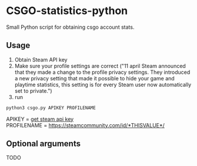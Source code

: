 # CSGO-statistics-python
Small Python script for obtaining csgo account stats.

## Usage
1. Obtain Steam API key
2. Make sure your profile settings are correct ("11 april Steam announced that they made a change to the profile privacy settings. They introduced a new privacy setting that made it possible to hide your game and playtime statistics, this setting is for every Steam user now automatically set to private.")
3. run
```bash
python3 csgo.py APIKEY PROFILENAME
```
APIKEY = [get steam api key](https://steamcommunity.com/dev/apikey)  
PROFILENAME = https://steamcommunity.com/id/*THISVALUE*/  
## Optional arguments
TODO
